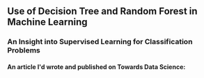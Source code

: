 ## Use of Decision Tree and Random Forest in Machine Learning 

### An Insight into Supervised Learning for Classification Problems

#### An article I'd wrote and published on Towards Data Science: 
